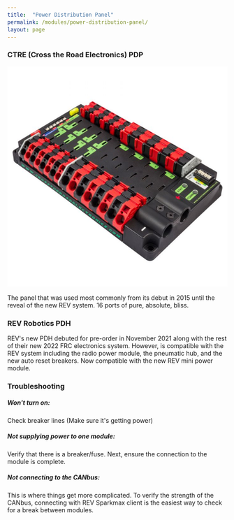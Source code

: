 ```yaml
---
title:  "Power Distribution Panel"
permalink: /modules/power-distribution-panel/
layout: page
---
```


### CTRE (Cross the Road Electronics) PDP
![PDP](/images/pdp1.jpg)

The panel that was used most commonly from its debut in 2015 until the reveal of the new REV system. 16 ports of pure, absolute, bliss. 

### REV Robotics PDH

REV's new PDH debuted for pre-order in November 2021 along with the rest of their new 2022 FRC electronics system. However, is compatible with the REV system including the radio power module, the pneumatic hub, and the new auto reset breakers. Now compatible with the new REV mini power module.

### Troubleshooting

##### Won't turn on:

Check breaker lines (Make sure it's getting power)

##### Not supplying power to one module:

Verify that there is a breaker/fuse. Next, ensure the connection to the module is complete.

##### Not connecting to the CANbus:

This is where things get more complicated. To verify the strength of  the CANbus, connecting with REV Sparkmax client is the easiest way to check for a break between modules.

